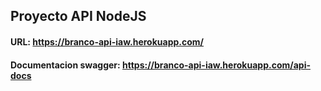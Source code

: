## Proyecto API NodeJS
#### URL: https://branco-api-iaw.herokuapp.com/
#### Documentacion swagger: https://branco-api-iaw.herokuapp.com/api-docs
